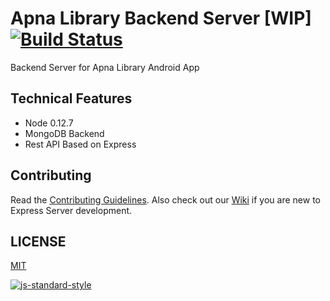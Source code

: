 Apna Library Backend Server [WIP]  [![Build Status](https://travis-ci.org/iem-devs/apna-library-server.svg?branch=master)](https://travis-ci.org/iem-devs/apna-library-server)
==================================

Backend Server for Apna Library Android App

## Technical Features

* Node 0.12.7
* MongoDB Backend
* Rest API Based on Express

## Contributing

Read the [Contributing Guidelines](CONTRIBUTING.md). Also check out our [Wiki](https://github.com/iem-devs/apna-library-server/wiki) if you are new to Express Server development.

## LICENSE

[MIT](LICENSE.txt)

[![js-standard-style](https://cdn.rawgit.com/feross/standard/master/badge.svg)](https://github.com/feross/standard)
